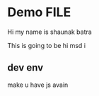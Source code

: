 # Demo FILE
Hi my name is shaunak batra

This is going to be 
hi msd
i
## dev env
make u have js avain 
